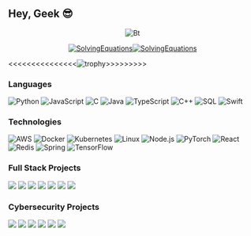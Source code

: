 ## Hey, Geek 😎
 <p align="center"><img src="https://user-images.githubusercontent.com/49580304/110318584-81067880-7fc2-11eb-8391-152d308e7f2b.gif" alt="Bt">
<p align="center"><a href=https://github.com/SolvingEquations/SolvingEquations"><img title="SolvingEquations" src="https://github-readme-stats.vercel.app/api?username=SolvingEquations&show_icons=true&include_all_commits=true&theme=chartreuse-dark&cache_seconds=3200"></a><a href="https://github.com/SolvingEquations"><img title="SolvingEquations" src="https://github-readme-stats.vercel.app/api/top-langs/?username=Noob-hackers&layout=compact"></a>

 <<<<<<<<<<<<<<<![trophy](https://github-profile-trophy.vercel.app/?username=SolvingEquations&theme=matrix)>>>>>>>>>

### Languages

![Python](https://img.shields.io/badge/-Python-000?&logo=Python)
![JavaScript](https://img.shields.io/badge/-JavaScript-000?&logo=JavaScript)
![C](https://img.shields.io/badge/-C-000?&logo=C)
![Java](https://img.shields.io/badge/-Java-000?&logo=Java&logoColor=007396)
![TypeScript](https://img.shields.io/badge/-TypeScript-000?&logo=TypeScript)
![C++](https://img.shields.io/badge/-C++-000?&logo=c%2b%2b&logoColor=00599C)
![SQL](https://img.shields.io/badge/-SQL-000?&logo=MySQL)
![Swift](https://img.shields.io/badge/-Swift-000?&logo=Swift)

### Technologies

![AWS](https://img.shields.io/badge/-AWS-000?&logo=Amazon-AWS&logoColor=F90)
![Docker](https://img.shields.io/badge/-Docker-000?&logo=Docker)
![Kubernetes](https://img.shields.io/badge/-Kubernetes-000?&logo=Kubernetes)
![Linux](https://img.shields.io/badge/-Linux-000?&logo=Linux)
![Node.js](https://img.shields.io/badge/-Node.js-000?&logo=node.js)
![PyTorch](https://img.shields.io/badge/-PyTorch-000?&logo=PyTorch)
![React](https://img.shields.io/badge/-React-000?&logo=React)
![Redis](https://img.shields.io/badge/-Redis-000?&logo=Redis)
![Spring](https://img.shields.io/badge/-Spring-000?&logo=Spring)
![TensorFlow](https://img.shields.io/badge/-TensorFlow-000?&logo=TensorFlow)

### Full Stack Projects

[![](https://img.shields.io/badge/-🧬%20My%20Website-000)]()
[![](https://img.shields.io/badge/-🦠%20COVID‑19%20Dashboard-000)]()
[![](https://img.shields.io/badge/-📝%20Summarizer-000)]()
[![](https://img.shields.io/badge/-🔬%20Overwatch-000)]()
[![](https://img.shields.io/badge/-🛰%20KubeSat-000)]()
[![](https://img.shields.io/badge/-🔊%20Voice%20Poker-000)]()
[![](https://img.shields.io/badge/-🗺%20PokémonGo%20Map-000)]()

### Cybersecurity Projects

[![](https://img.shields.io/badge/-🩸%20Heartbleed-000)]()
[![](https://img.shields.io/badge/-🌊%20SYN%20Flood-000)]()
[![](https://img.shields.io/badge/-🗂%20Packet%20Sniffing%20%26%20Spoofing-000)]()
[![](https://img.shields.io/badge/-💉%20SQL%20Injection-000)]()
[![](https://img.shields.io/badge/-🛡%20Spectre%20%26%20Meltdown-000)]()
[![](https://img.shields.io/badge/-🌐%20Network%20Tools-000)]()



